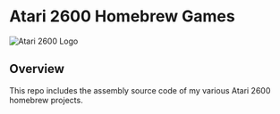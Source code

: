# Atari 2600 Homebrew Games

![Atari 2600 Logo](https://upload.wikimedia.org/wikipedia/commons/thumb/5/58/Atari_Official_2012_Logo.svg/218px-Atari_Official_2012_Logo.svg.png)

## Overview

This repo includes the assembly source code of my various Atari 2600 homebrew projects.
